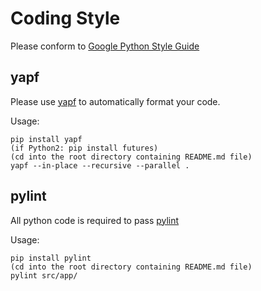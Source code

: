 # Coding Style
Please conform to [Google Python Style Guide](http://google.github.io/styleguide/pyguide.html)

## yapf
Please use [yapf](https://github.com/google/yapf/) to automatically format your code.

Usage:
```
pip install yapf
(if Python2: pip install futures)
(cd into the root directory containing README.md file)
yapf --in-place --recursive --parallel .
```

## pylint
All python code is required to pass [pylint](https://www.pylint.org/)

Usage:
```
pip install pylint
(cd into the root directory containing README.md file)
pylint src/app/
```

